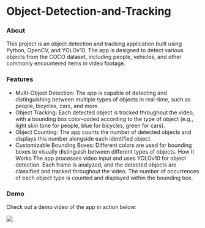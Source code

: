 # Object-Detection-and-Tracking
### About
This project is an object detection and tracking application built using Python, OpenCV, and YOLOv10. The app is designed to detect various objects from the COCO dataset, including people, vehicles, and other commonly encountered items in video footage.

### Features
- Multi-Object Detection: The app is capable of detecting and distinguishing between multiple types of objects in real-time, such as people, bicycles, cars, and more.
- Object Tracking: Each detected object is tracked throughout the video, with a bounding box color-coded according to the type of object (e.g., light skin tone for people, blue for bicycles, green for cars).
- Object Counting: The app counts the number of detected objects and displays this number alongside each identified object.
- Customizable Bounding Boxes: Different colors are used for bounding boxes to visually distinguish between different types of objects.
How It Works
The app processes video input and uses YOLOv10 for object detection. Each frame is analyzed, and the detected objects are classified and tracked throughout the video. The number of occurrences of each object type is counted and displayed within the bounding box.

### Demo
Check out a demo video of the app in action below:

![](output.gif)